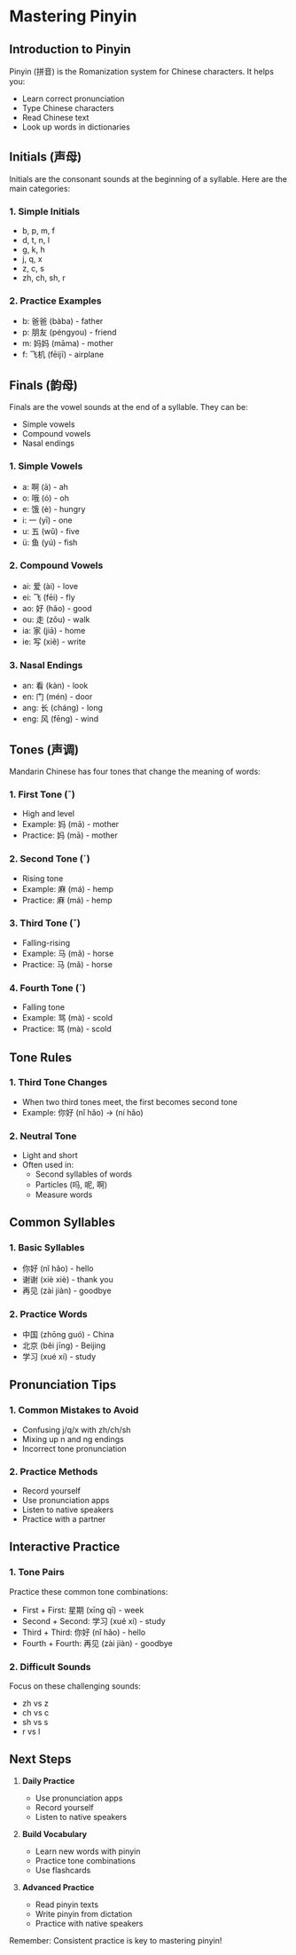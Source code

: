 # Mastering Pinyin

## Introduction to Pinyin

Pinyin (拼音) is the Romanization system for Chinese characters. It helps you:
- Learn correct pronunciation
- Type Chinese characters
- Read Chinese text
- Look up words in dictionaries

## Initials (声母)

Initials are the consonant sounds at the beginning of a syllable. Here are the main categories:

### 1. Simple Initials
- b, p, m, f
- d, t, n, l
- g, k, h
- j, q, x
- z, c, s
- zh, ch, sh, r

### 2. Practice Examples
- b: 爸爸 (bàba) - father
- p: 朋友 (péngyou) - friend
- m: 妈妈 (māma) - mother
- f: 飞机 (fēijī) - airplane

## Finals (韵母)

Finals are the vowel sounds at the end of a syllable. They can be:
- Simple vowels
- Compound vowels
- Nasal endings

### 1. Simple Vowels
- a: 啊 (ā) - ah
- o: 哦 (ó) - oh
- e: 饿 (è) - hungry
- i: 一 (yī) - one
- u: 五 (wǔ) - five
- ü: 鱼 (yú) - fish

### 2. Compound Vowels
- ai: 爱 (ài) - love
- ei: 飞 (fēi) - fly
- ao: 好 (hǎo) - good
- ou: 走 (zǒu) - walk
- ia: 家 (jiā) - home
- ie: 写 (xiě) - write

### 3. Nasal Endings
- an: 看 (kàn) - look
- en: 门 (mén) - door
- ang: 长 (cháng) - long
- eng: 风 (fēng) - wind

## Tones (声调)

Mandarin Chinese has four tones that change the meaning of words:

### 1. First Tone (ˉ)
- High and level
- Example: 妈 (mā) - mother
- Practice: 妈 (mā) - mother

### 2. Second Tone (ˊ)
- Rising tone
- Example: 麻 (má) - hemp
- Practice: 麻 (má) - hemp

### 3. Third Tone (ˇ)
- Falling-rising
- Example: 马 (mǎ) - horse
- Practice: 马 (mǎ) - horse

### 4. Fourth Tone (ˋ)
- Falling tone
- Example: 骂 (mà) - scold
- Practice: 骂 (mà) - scold

## Tone Rules

### 1. Third Tone Changes
- When two third tones meet, the first becomes second tone
- Example: 你好 (nǐ hǎo) → (ní hǎo)

### 2. Neutral Tone
- Light and short
- Often used in:
  - Second syllables of words
  - Particles (吗, 呢, 啊)
  - Measure words

## Common Syllables

### 1. Basic Syllables
- 你好 (nǐ hǎo) - hello
- 谢谢 (xiè xiè) - thank you
- 再见 (zài jiàn) - goodbye

### 2. Practice Words
- 中国 (zhōng guó) - China
- 北京 (běi jīng) - Beijing
- 学习 (xué xí) - study

## Pronunciation Tips

### 1. Common Mistakes to Avoid
- Confusing j/q/x with zh/ch/sh
- Mixing up n and ng endings
- Incorrect tone pronunciation

### 2. Practice Methods
- Record yourself
- Use pronunciation apps
- Listen to native speakers
- Practice with a partner

## Interactive Practice

### 1. Tone Pairs
Practice these common tone combinations:
- First + First: 星期 (xīng qī) - week
- Second + Second: 学习 (xué xí) - study
- Third + Third: 你好 (nǐ hǎo) - hello
- Fourth + Fourth: 再见 (zài jiàn) - goodbye

### 2. Difficult Sounds
Focus on these challenging sounds:
- zh vs z
- ch vs c
- sh vs s
- r vs l

## Next Steps

1. **Daily Practice**
   - Use pronunciation apps
   - Record yourself
   - Listen to native speakers

2. **Build Vocabulary**
   - Learn new words with pinyin
   - Practice tone combinations
   - Use flashcards

3. **Advanced Practice**
   - Read pinyin texts
   - Write pinyin from dictation
   - Practice with native speakers

Remember: Consistent practice is key to mastering pinyin! 